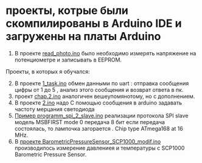 # проекты, котрые были скомпилированы в Arduino IDE и загружены на платы Arduino

1. В проекте [read_photo.ino](read_photo.ino) было необходимо измерять напряжение на потенциометре и записывать в EEPROM.

Проекты, в которых я обучался: 

2. В проекте [1_task.ino](1_task.ino) обмен данными по uart : отправка сообщения цифры от 1 до 5 , анализ этого сообщения и возврат ответа в пк.
1. проект [chap.2.ino](chap.2.ino) аналогичен вешеупомянотому, но с дополнением.
1. В проекте [2.ino](2.ino) надо С помощью сообщения в arduino  задавать частоту мерцания светодиода
1. [Пример programm_spi_2_slave.ino](programm_spi_2_slave.ino) реализации протокола SPI slave модель MSBFIRST mode 0 передача 8 бит если передача состоялась, то лампочка загорается
. Chip type ATmega168 at 16 MHz.
1. В [проекте BarometricPressureSensor_SCP1000_modif.ino](BarometricPressureSensor_SCP1000_modif.ino) производилось измерение давлениея и температуры с SCP1000 Barometric Pressure Sensor.
